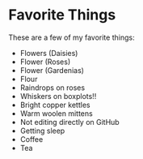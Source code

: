 # Favorite Things

These are a few of my favorite things:

- Flowers (Daisies)
- Flower (Roses)
- Flower (Gardenias)
- Flour
- Raindrops on roses
- Whiskers on boxplots!!
- Bright copper kettles
- Warm woolen mittens
- Not editing directly on GitHub
- Getting sleep
- Coffee
- Tea
